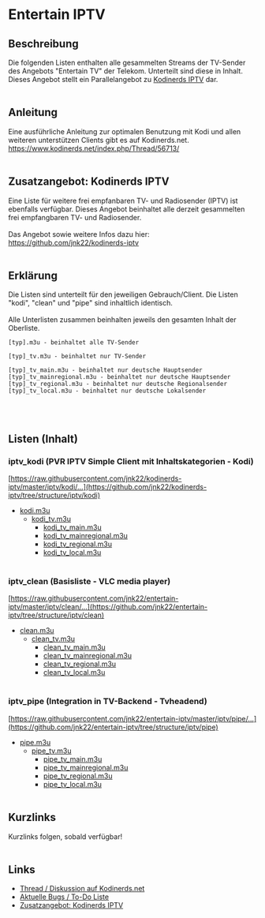 # Entertain IPTV
## Beschreibung
Die folgenden Listen enthalten alle gesammelten Streams der TV-Sender des Angebots "Entertain TV" der Telekom.
Unterteilt sind diese in Inhalt.
<br>
Dieses Angebot stellt ein Parallelangebot zu [Kodinerds IPTV](https://github.com/jnk22/Kodinerds-iptv) dar.
<br><br>
## Anleitung
Eine ausführliche Anleitung zur optimalen Benutzung mit Kodi und allen weiteren unterstützen Clients gibt es auf Kodinerds.net.
<br>
https://www.kodinerds.net/index.php/Thread/56713/
<br><br>
## Zusatzangebot: Kodinerds IPTV
Eine Liste für weitere frei empfanbaren TV- und Radiosender (IPTV) ist ebenfalls verfügbar.
Dieses Angebot beinhaltet alle derzeit gesammelten frei empfangbaren TV- und Radiosender.
<br><br>
Das Angebot sowie weitere Infos dazu hier: https://github.com/jnk22/kodinerds-iptv
<br><br>
## Erklärung
Die Listen sind unterteilt für den jeweiligen Gebrauch/Client. Die Listen "kodi", "clean" und "pipe" sind inhaltlich identisch. 
<br><br>
Alle Unterlisten zusammen beinhalten jeweils den gesamten Inhalt der Oberliste.
```
[typ].m3u - beinhaltet alle TV-Sender

[typ]_tv.m3u - beinhaltet nur TV-Sender

[typ]_tv_main.m3u - beinhaltet nur deutsche Hauptsender
[typ]_tv_mainregional.m3u - beinhaltet nur deutsche Hauptsender
[typ]_tv_regional.m3u - beinhaltet nur deutsche Regionalsender
[typ]_tv_local.m3u - beinhaltet nur deutsche Lokalsender
```
<br><br>
## Listen (Inhalt)
### iptv_kodi (PVR IPTV Simple Client mit Inhaltskategorien - Kodi)
[https://raw.githubusercontent.com/jnk22/kodinerds-iptv/master/iptv/kodi/...](https://github.com/jnk22/kodinerds-iptv/tree/structure/iptv/kodi)
* [kodi.m3u](https://raw.githubusercontent.com/jnk22/kodinerds-iptv/master/iptv/kodi/kodi.m3u)
  * [kodi_tv.m3u](https://raw.githubusercontent.com/jnk22/kodinerds-iptv/master/iptv/kodi/kodi_tv.m3u)
    * [kodi_tv_main.m3u](https://raw.githubusercontent.com/jnk22/kodinerds-iptv/master/iptv/kodi/kodi_tv_main.m3u)
    * [kodi_tv_mainregional.m3u](https://raw.githubusercontent.com/jnk22/kodinerds-iptv/master/iptv/kodi/kodi_tv_mainregional.m3u)
    * [kodi_tv_regional.m3u](https://raw.githubusercontent.com/jnk22/kodinerds-iptv/master/iptv/kodi/kodi_tv_regional.m3u)
    * [kodi_tv_local.m3u](https://raw.githubusercontent.com/jnk22/kodinerds-iptv/master/iptv/kodi/kodi_tv_local.m3u)
<br><br>
### iptv_clean (Basisliste - VLC media player)
[https://raw.githubusercontent.com/jnk22/entertain-iptv/master/iptv/clean/...](https://github.com/jnk22/entertain-iptv/tree/structure/iptv/clean)
* [clean.m3u](https://raw.githubusercontent.com/jnk22/entertain-iptv/master/iptv/clean/clean.m3u)
  * [clean_tv.m3u](https://raw.githubusercontent.com/jnk22/entertain-iptv/master/iptv/clean/clean_tv.m3u)
    * [clean_tv_main.m3u](https://raw.githubusercontent.com/jnk22/entertain-iptv/master/iptv/clean/clean_tv_main.m3u)
    * [clean_tv_mainregional.m3u](https://raw.githubusercontent.com/jnk22/entertain-iptv/master/iptv/clean/clean_tv_mainregional.m3u)
    * [clean_tv_regional.m3u](https://raw.githubusercontent.com/jnk22/entertain-iptv/master/iptv/clean/clean_tv_regional.m3u)
    * [clean_tv_local.m3u](https://raw.githubusercontent.com/jnk22/entertain-iptv/master/iptv/clean/clean_tv_local.m3u)
<br><br>
### iptv_pipe (Integration in TV-Backend - Tvheadend)
[https://raw.githubusercontent.com/jnk22/entertain-iptv/master/iptv/pipe/...](https://github.com/jnk22/entertain-iptv/tree/structure/iptv/pipe)
* [pipe.m3u](https://raw.githubusercontent.com/jnk22/entertain-iptv/master/iptv/pipe/pipe.m3u)
  * [pipe_tv.m3u](https://raw.githubusercontent.com/jnk22/entertain-iptv/master/iptv/pipe/pipe_tv.m3u)
    * [pipe_tv_main.m3u](https://raw.githubusercontent.com/jnk22/entertain-iptv/master/iptv/pipe/pipe_tv_main.m3u)
    * [pipe_tv_mainregional.m3u](https://raw.githubusercontent.com/jnk22/entertain-iptv/master/iptv/pipe/pipe_tv_mainregional.m3u)
    * [pipe_tv_regional.m3u](https://raw.githubusercontent.com/jnk22/entertain-iptv/master/iptv/pipe/pipe_tv_regional.m3u)
    * [pipe_tv_local.m3u](https://raw.githubusercontent.com/jnk22/entertain-iptv/master/iptv/pipe/pipe_tv_local.m3u)
<br><br>
## Kurzlinks
Kurzlinks folgen, sobald verfügbar!
<br><br>
## Links
* [Thread / Diskussion auf Kodinerds.net](https://www.kodinerds.net/index.php/Thread/56713/)
* [Aktuelle Bugs / To-Do Liste](https://github.com/jnk22/entertain-iptv/issues)
* [Zusatzangebot: Kodinerds IPTV](https://github.com/jnk22/kodinerds-iptv)
